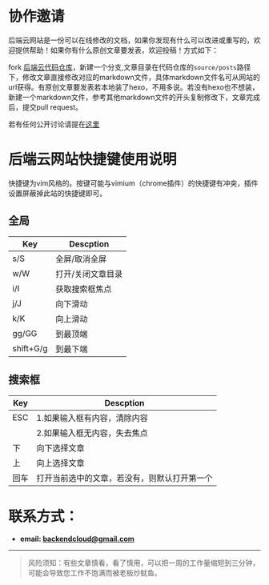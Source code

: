 # 协作邀请

后端云网站是一份可以在线修改的文档，如果你发现有什么可以改进或重写的，欢迎提供帮助！如果你有什么原创文章要发表，欢迎投稿！方式如下：

fork [后端云代码仓库](https://github.com/backendcloud/backendcloud-3-hexo)，新建一个分支,文章目录在代码仓库的`source/posts`路径下，修改文章直接修改对应的markdown文件，具体markdown文件名可从网站的url获得。有原创文章要发表若本地装了hexo，不用多说。若没有hexo也不想装，新建一个markdown文件，参考其他markdown文件的开头复制修改下，文章完成后，提交pull request。

若有任何公开讨论请提在[这里](https://github.com/backendcloud/backendcloud-3-hexo/issues)


# 后端云网站快捷键使用说明

快捷键为vim风格的。按键可能与vimium（chrome插件）的快捷键有冲突，插件设置屏蔽掉此站的快捷键即可。

## 全局

| Key | Descption |
| --- | --- |
| s/S | 全屏/取消全屏 |
| w/W | 打开/关闭文章目录 |
| i/I | 获取搜索框焦点 |
| j/J | 向下滑动 |
| k/K | 向上滑动 |
| gg/GG | 到最顶端 |
| shift+G/g | 到最下端 |



## 搜索框

| Key | Descption |
| --- | --- |
| ESC | 1.如果输入框有内容，清除内容 |
|     | 2.如果输入框无内容，失去焦点 |
| 下 | 向下选择文章 |
| 上 | 向上选择文章 |
| 回车 | 打开当前选中的文章，若没有，则默认打开第一个 |



# 联系方式：

* **email: backendcloud@gmail.com**


<hr>

> 风险须知：有些文章慎看，看了慎用，可以把一周的工作量缩短到三分钟，可能会导致您工作不饱满而被老板炒鱿鱼。
